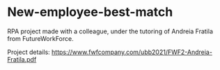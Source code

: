 # New-employee-best-match

RPA project made with a colleague, under the tutoring of Andreia Fratila from FutureWorkForce.

Project details: https://www.fwfcompany.com/ubb2021/FWF2-Andreia-Fratila.pdf
